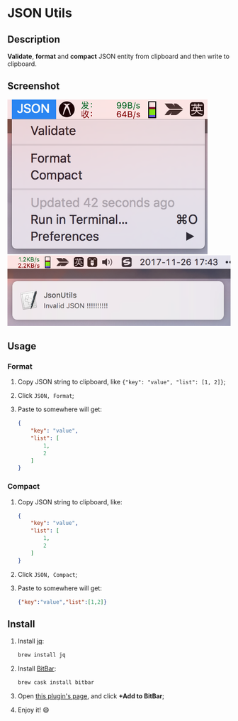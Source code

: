 # JSON Utils

## Description

**Validate**, **format** and **compact** JSON entity from clipboard and then write to clipboard.

## Screenshot

![JSON Utils main](https://raw.githubusercontent.com/cnfn/grocery/master/images/blog/bitbar_plugin_json_utils_main.png)
![JSON Utils notification](https://raw.githubusercontent.com/cnfn/grocery/master/images/blog/bitbar_plugin_json_utils_notification.png)

## Usage

### Format

1. Copy JSON string to clipboard, like `{"key": "value", "list": [1, 2]}`;

2. Click `JSON, Format`;

3. Paste to somewhere will get:

   ```json
   {
       "key": "value",
       "list": [
           1,
           2
       ]
   }
   ```

### Compact

1. Copy JSON string to clipboard, like:

   ```json
   {
       "key": "value",
       "list": [
           1,
           2
       ]
   }

   ```

2. Click `JSON, Compact`;

3. Paste to somewhere will get:

   ```json
   {"key":"value","list":[1,2]}

   ```

## Install

1. Install [jq](https://github.com/stedolan/jq):

   ```sh
   brew install jq
   ```

2. Install [BitBar](https://github.com/matryer/bitbar):

   ```sh
   brew cask install bitbar
   ```

3. Open [this plugin's page](https://getbitbar.com/plugins/Tools/JsonUtils.1d.sh), and click **+Add to BitBar**;

4. Enjoy it! :smile:
